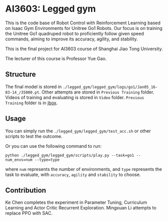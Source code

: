 # AI3603: Legged gym

This is the code base of Robot Control with Reinforcement Learning based on Isaac Gym Environments for Unitree Go1 Robots. Our focus is on training the Unitree Go1 quadruped robot to proficiently follow given speed commands, aiming to improve its accuracy, agility, and stability.

This is the final project for AI3603 course of Shanghai Jiao Tong University.

The lecturer of this course is Professor Yue Gao.

## Structure
The final model is stored in `./legged_gym/legged_gym/logs/go1/Jan05_16-03-14_/35000.pt`. Other attempts are stored in `Previous Training` folder. Videos of training and evaluating is stored in `Video` folder. `Previous Training` folder is in [jbox](https://pan.sjtu.edu.cn/web/share/6e06a08f32554c2baa5d690e7542afe8).

## Usage
You can simply run the `./legged_gym/legged_gym/test_acc.sh` or other scripts to test the outcome. 

Or you can use the following command to run:

```
python ./legged_gym/legged_gym/scripts/play.py --task=go1 --num_envs=num --type=type
```

where `num` represents the number of environments, and `type` represents the task to evaluate, with `accuracy`, `agility` and `stability` to choose.

## Contribution
Ke Chen completes the experiment in Parameter Tuning, Curriculum Learning and Actor Critic Recurrent Exploration. Mingxuan Li attempts to replace PPO with SAC.
